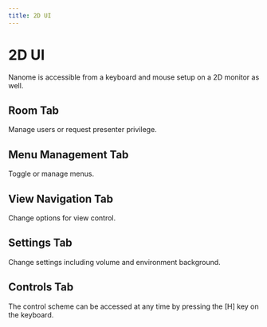 ```yaml
---
title: 2D UI
---
```


# 2D UI

<vimg src="navigating-page/2D.jpg" />

Nanome is accessible from a keyboard and mouse setup on a 2D monitor as well.

## Room Tab

<vimg src="navigating-page/2D-Room.jpg" />

Manage users or request presenter privilege.

## Menu Management Tab

<vimg src="navigating-page/2D-Menu.jpg" />

Toggle or manage menus.

## View Navigation Tab

<vimg src="navigating-page/2D-View.jpg" />

Change options for view control.

## Settings Tab

<vimg src="navigating-page/2D-Setting.jpg" />

Change settings including volume and environment background.

## Controls Tab

<vimg src="navigating-page/2D-Control.jpg" />

The control scheme can be accessed at any time by pressing the [H] key on the keyboard.
